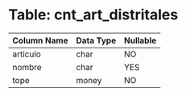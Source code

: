 # Table: cnt_art_distritales

| Column Name | Data Type | Nullable |
|-------------|-----------|----------|
| articulo | char | NO |
| nombre | char | YES |
| tope | money | NO |
